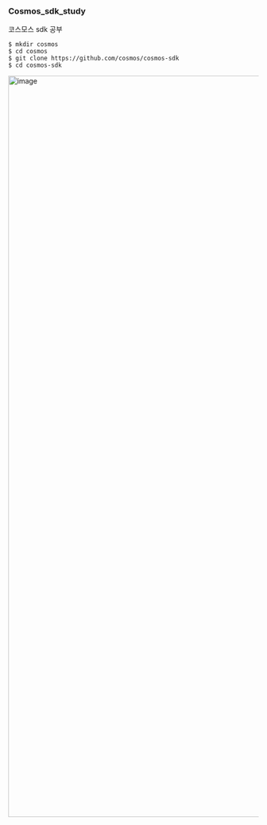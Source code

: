 ### Cosmos_sdk_study
코스모스 sdk 공부
```
$ mkdir cosmos
$ cd cosmos
$ git clone https://github.com/cosmos/cosmos-sdk
$ cd cosmos-sdk
```
<img width="1491" alt="image" src="https://github.com/dik654/Cosmos_sdk_study/assets/33992354/446b635f-b6da-44f7-849a-2dc2e848daf7">

